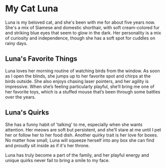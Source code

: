 # My Cat Luna

Luna is my beloved cat, and she's been with me for about five years now. She's a mix of Siamese and domestic shorthair, with soft cream-colored fur and striking blue eyes that seem to glow in the dark. Her personality is a mix of curiosity and independence, though she has a soft spot for cuddles on rainy days.

## Luna's Favorite Things

Luna loves her morning routine of watching birds from the window. As soon as I open the blinds, she jumps up to her favorite spot and chirps at the birds outside. She also enjoys chasing laser pointers, and her agility is impressive. When she’s feeling particularly playful, she’ll bring me one of her favorite toys, which is a stuffed mouse that’s been through some battles over the years.

## Luna's Quirks

She has a funny habit of 'talking' to me, especially when she wants attention. Her meows are soft but persistent, and she’ll stare at me until I pet her or follow her to her food dish. Another quirky trait is her love for boxes. No matter how small, Luna will squeeze herself into any box she can find and proudly sit inside as if it's her throne.

Luna has truly become a part of the family, and her playful energy and unique quirks never fail to bring a smile to my face. 

